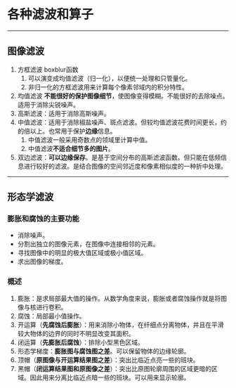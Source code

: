 # 各种滤波和算子

---

## 图像滤波

1. 方框滤波    boxblur函数
   1. 可以演变成均值滤波（归一化），以便统一处理和只管量化。
   2. 非归一化的方框滤波用来计算每个像素邻域内的积分特性。
2. 均值滤波    **不能很好的保护图像细节**，使图像变得模糊。不能很好的去除噪点。适用于消除尖锐噪声。
3. 高斯滤波：适用于消除高斯噪声。
4. 中值滤波：适用于消除椒盐噪声、斑点滤波。但较均值滤波花费时间更长，约的倍以上。也常用于保护**边缘**信息。
   1. 中值滤波一般采用奇数点的领域里计算中值。
   2. 中值滤波**不适合细节多的图片**。
5. 双边滤波：**可以边缘保存**。是基于空间分布的高斯滤波函数。但只能在低频信息进行较好的滤波。是结合图像的空间邻近度和像素相似度的一种折中处理。

---

## 形态学滤波

### 膨胀和腐蚀的主要功能

- 消除噪声。
- 分割出独立的图像元素，在图像中连接相邻的元素。
- 寻找图像中的明显的极大值区域或极小值区域。
- 求出图像的梯度。

### 概述

1. 膨胀：是求局部最大值的操作。从数学角度来说，膨胀或者腐蚀操作就是将图像与核进行卷积。
2. 腐蚀：局部最小值操作。
3. 开运算（**先腐蚀后膨胀**）：用来消除小物体，在纤细点分离物体，并且在平滑较大物体的边界的同时不明显改变其面积。
4. 闭运算（**先膨胀后腐蚀**）：排除小型黑色区域。
5. 形态学梯度：**膨胀图与腐蚀图之差**。可以保留物体的边缘轮廓。
6. 顶帽（**原图像与开运算结果图之差**）：突出比临近点亮一些的班块。
7. 黑帽（**闭运算结果图和原图像之差**）：突出比原图轮廓周围的区域更暗的区域。因此用来分离比临近点暗一些的班块。可以用来显示轮廓。